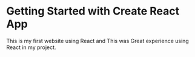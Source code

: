# Getting Started with Create React App

This is my first website using React and This was Great experience using React in my project.